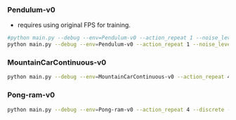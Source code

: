 ### Pendulum-v0
* requires using original FPS for training.

```bash
#python main.py --debug --env=Pendulum-v0 --action_repeat 1 --noise_level 0
python main.py --debug --env=Pendulum-v0 --action_repeat 1 --noise_level 0 --batch_size 512 --cuda
```

### MountainCarContinuous-v0
```bash
python main.py --debug --env=MountainCarContinuous-v0 --action_repeat 4 --noise_level 0.1 --cuda --batch_size 512 --cuda --seed 42
```

### Pong-ram-v0
```bash
python main.py --debug --env=Pong-ram-v0 --action_repeat 4 --discrete --bn --warmup 10000
```
